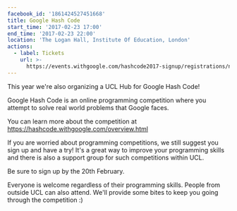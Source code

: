 ```yaml
---
facebook_id: '1861424527451668'
title: Google Hash Code
start_time: '2017-02-23 17:00'
end_time: '2017-02-23 22:00'
location: 'The Logan Hall, Institute Of Education, London'
actions:
  - label: Tickets
    url: >-
      https://events.withgoogle.com/hashcode2017-signup/registrations/new/details/
---
```


This year we're also organizing a UCL Hub for Google Hash Code!   
  
Google Hash Code is an online programming competition where you attempt to solve real world problems that Google faces.  
  
You can learn more about the competition at https://hashcode.withgoogle.com/overview.html   
  
If you are worried about programming competitions, we still suggest you sign up and have a try! It's a great way to improve your programming skills and there is also a support group for such competitions within UCL.   
  
Be sure to sign up by the 20th February.  
  
Everyone is welcome regardless of their programming skills. People from outside UCL can also attend. We'll provide some bites to keep you going through the competition :)